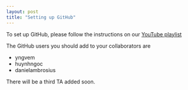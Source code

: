 ```yaml
---
layout: post
title: "Setting up GitHub"
---
```


To set up GitHub, please follow the instructions on our [YouTube playlist](https://www.youtube.com/watch?v=Wl99HOUuYV4&list=PLIuZPWSGoTKe7ZjkMaQvg82gLBxs2XfV7)

The GitHub users you should add to your collaborators are

 * yngvem
 * huynhngoc
 * danielambrosius

There will be a third TA added soon.
